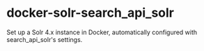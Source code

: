 # docker-solr-search_api_solr
Set up a Solr 4.x instance in Docker, automatically configured with search_api_solr's settings.
